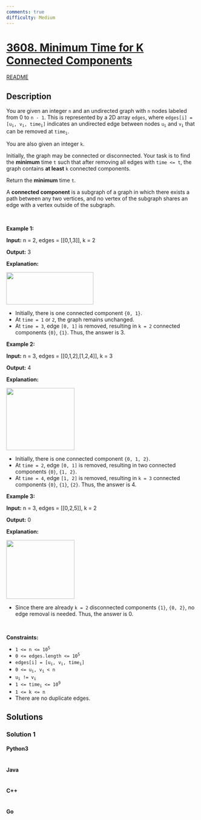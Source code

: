 ```yaml
---
comments: true
difficulty: Medium
---
```


<!-- problem:start -->

# [3608. Minimum Time for K Connected Components](https://leetcode.com/problems/minimum-time-for-k-connected-components)

[README](/solution/3600-3699/3608.Minimum%20Time%20for%20K%20Connected%20Components/README.md)

## Description

<!-- description:start -->

<p>You are given an integer <code>n</code> and an undirected graph with <code>n</code> nodes labeled from 0 to <code>n - 1</code>. This is represented by a 2D array <code>edges</code>, where <code>edges[i] = [u<sub>i</sub>, v<sub>i</sub>, time<sub>i</sub>]</code> indicates an undirected edge between nodes <code>u<sub>i</sub></code> and <code>v<sub>i</sub></code> that can be removed at <code>time<sub>i</sub></code>.</p>

<p>You are also given an integer <code>k</code>.</p>

<p>Initially, the graph may be connected or disconnected. Your task is to find the <strong>minimum</strong> time <code>t</code> such that after removing all edges with <code>time &lt;= t</code>, the graph contains <strong>at least</strong> <code>k</code> connected components.</p>

<p>Return the <strong>minimum</strong> time <code>t</code>.</p>

<p>A <strong>connected component</strong> is a subgraph of a graph in which there exists a path between any two vertices, and no vertex of the subgraph shares an edge with a vertex outside of the subgraph.</p>

<p>&nbsp;</p>
<p><strong class="example">Example 1:</strong></p>

<div class="example-block">
<p><strong>Input:</strong> <span class="example-io">n = 2, edges = [[0,1,3]], k = 2</span></p>

<p><strong>Output:</strong> <span class="example-io">3</span></p>

<p><strong>Explanation:</strong></p>

<p><img src="https://fastly.jsdelivr.net/gh/doocs/leetcode@main/solution/3600-3699/3608.Minimum%20Time%20for%20K%20Connected%20Components/images/screenshot-2025-06-01-at-022724.png" style="width: 230px; height: 85px;" /></p>

<ul>
	<li>Initially, there is one connected component <code>{0, 1}</code>.</li>
	<li>At <code>time = 1</code> or <code>2</code>, the graph remains unchanged.</li>
	<li>At <code>time = 3</code>, edge <code>[0, 1]</code> is removed, resulting in <code>k = 2</code> connected components <code>{0}</code>, <code>{1}</code>. Thus, the answer is 3.</li>
</ul>
</div>

<p><strong class="example">Example 2:</strong></p>

<div class="example-block">
<p><strong>Input:</strong> <span class="example-io">n = 3, edges = [[0,1,2],[1,2,4]], k = 3</span></p>

<p><strong>Output:</strong> <span class="example-io">4</span></p>

<p><strong>Explanation:</strong></p>

<p><img src="https://fastly.jsdelivr.net/gh/doocs/leetcode@main/solution/3600-3699/3608.Minimum%20Time%20for%20K%20Connected%20Components/images/screenshot-2025-06-01-at-022812.png" style="width: 180px; height: 164px;" /></p>

<ul>
	<li>Initially, there is one connected component <code>{0, 1, 2}</code>.</li>
	<li>At <code>time = 2</code>, edge <code>[0, 1]</code> is removed, resulting in two connected components <code>{0}</code>, <code>{1, 2}</code>.</li>
	<li>At <code>time = 4</code>, edge <code>[1, 2]</code> is removed, resulting in <code>k = 3</code> connected components <code>{0}</code>, <code>{1}</code>, <code>{2}</code>. Thus, the answer is 4.</li>
</ul>
</div>

<p><strong class="example">Example 3:</strong></p>

<div class="example-block">
<p><strong>Input:</strong> <span class="example-io">n = 3, edges = [[0,2,5]], k = 2</span></p>

<p><strong>Output:</strong> <span class="example-io">0</span></p>

<p><strong>Explanation:</strong></p>

<p><img src="https://fastly.jsdelivr.net/gh/doocs/leetcode@main/solution/3600-3699/3608.Minimum%20Time%20for%20K%20Connected%20Components/images/screenshot-2025-06-01-at-022930.png" style="width: 180px; height: 155px;" /></p>

<ul>
	<li>Since there are already <code>k = 2</code> disconnected components <code>{1}</code>, <code>{0, 2}</code>, no edge removal is needed. Thus, the answer is 0.</li>
</ul>
</div>

<p>&nbsp;</p>
<p><strong>Constraints:</strong></p>

<ul>
	<li><code>1 &lt;= n &lt;= 10<sup>5</sup></code></li>
	<li><code>0 &lt;= edges.length &lt;= 10<sup>5</sup></code></li>
	<li><code>edges[i] = [u<sub>i</sub>, v<sub>i</sub>, time<sub>i</sub>]</code></li>
	<li><code>0 &lt;= u<sub>i</sub>, v<sub>i</sub> &lt; n</code></li>
	<li><code>u<sub>i</sub> != v<sub>i</sub></code></li>
	<li><code>1 &lt;= time<sub>i</sub> &lt;= 10<sup>9</sup></code></li>
	<li><code>1 &lt;= k &lt;= n</code></li>
	<li>There are no duplicate edges.</li>
</ul>

<!-- description:end -->

## Solutions

<!-- solution:start -->

### Solution 1

<!-- tabs:start -->

#### Python3

```python

```

#### Java

```java

```

#### C++

```cpp

```

#### Go

```go

```

<!-- tabs:end -->

<!-- solution:end -->

<!-- problem:end -->

